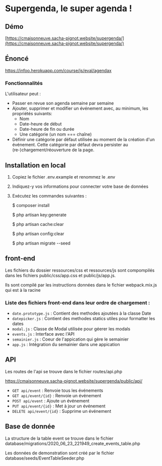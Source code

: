 # Supergenda, le super agenda !

## Démo


[https://cmaisonneuve.sacha-pignot.website/supergenda/](https://cmaisonneuve.sacha-pignot.website/supergenda/)

## Énoncé

https://infoo.herokuapp.com/course/js/eval/agendax

### Fonctionnalités

L'utilisateur peut :

-   Passer en revue son agenda semaine par semaine
-   Ajouter, supprimer et modifier un événement avec, au minimum, les propriétés suivants:
    -   Nom
    -   Date-heure de début
    -   Date-heure de fin ou durée
    -   Une catégorie (un nom === chaîne)
-   Définir une catégorie par défaut utilisée au moment de la création d'un événement. Cette catégorie par défaut devra persister au (re-)chargement/réouverture de la page.

## Installation en local

1. Copiez le fichier .env.example et renommez le .env
2. Indiquez-y vos informations pour connecter votre base de données
3. Exécutez les commandes suivantes :

    \$ composer install

    \$ php artisan key:generate

    \$ php artisan cache:clear

    \$ php artisan config:clear

    \$ php artisan migrate --seed

## front-end

Les fichiers du dossier ressources/css et ressources/js sont compompilés dans les fichiers public/css/app.css et public/js/app.js.

Ils sont compilé par les instructions données dans le fichier webpack.mix.js qui est à la racine

### Liste des fichiers front-end dans leur ordre de chargement :

-   `date.prototype.js` : Contient des methodes ajoutées à la classe Date
-   `datepicker.js` : Contient des methodes statics utiles pour formatter les dates
-   `modal.js` : Classe de Modal utilisée pour géerer les modals
-   `events.js` : Interface avec l'API
-   `semainier.js` : Coeur de l'appication qui gère le semainier
-   `app.js` : Intégration du semainier dans une appication

## API

Les routes de l'api se trouve dans le fichier routes/api.php

https://cmaisonneuve.sacha-pignot.website/supergenda/public/api/

-   `GET api/event` : Renvoie tous les événements
-   `GET api/event/{id}` : Renvoie un événement
-   `POST api/event` : Ajoute un événement
-   `PUT api/event/{id}` : Met à jour un événement
-   `DELETE api/event/{id}` : Supprime un événement

## Base de donnée

La structure de la table event se trouve dans le fichier database/migrations/2020_06_23_221949_create_events_table.php

Les données de demonstration sont créé par le fichier database/seeds/EventTableSeeder.php
